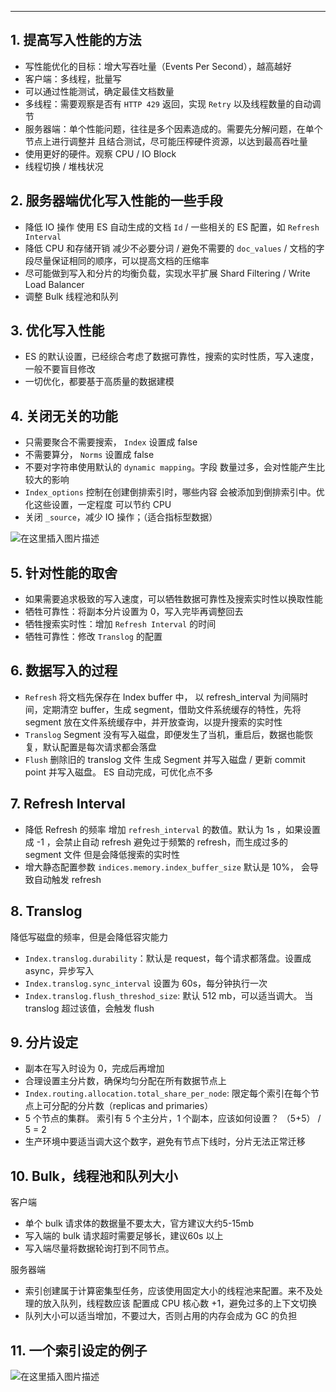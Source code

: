 


----
## 1. 提高写入性能的方法

 - 写性能优化的目标：增大写吞吐量（Events Per Second），越高越好
 - 客户端：多线程，批量写
 - 可以通过性能测试，确定最佳文档数量
 - 多线程：需要观察是否有 `HTTP 429` 返回，实现 `Retry` 以及线程数量的自动调节
 - 服务器端：单个性能问题，往往是多个因素造成的。需要先分解问题，在单个节点上进行调整并 且结合测试，尽可能压榨硬件资源，以达到最高吞吐量
 - 使用更好的硬件。观察 CPU / IO Block
 - 线程切换 / 堆栈状况

## 2. 服务器端优化写入性能的一些手段

 - 降低 IO 操作
使用 ES 自动生成的文档 `Id` / 一些相关的 ES 配置，如 `Refresh Interval`
 - 降低 CPU 和存储开销
减少不必要分词 / 避免不需要的 `doc_values` / 文档的字段尽量保证相同的顺序，可以提高文档的压缩率
 - 尽可能做到写入和分片的均衡负载，实现水平扩展
Shard Filtering / Write Load Balancer
 - 调整 Bulk 线程池和队列

## 3. 优化写入性能

 - ES 的默认设置，已经综合考虑了数据可靠性，搜索的实时性质，写入速度，一般不要盲目修改
 - 一切优化，都要基于高质量的数据建模

## 4. 关闭无关的功能

 - 只需要聚合不需要搜索， `Index` 设置成 false
 - 不需要算分， `Norms` 设置成 false
 - 不要对字符串使用默认的 `dynamic mapping`。字段 数量过多，会对性能产生比较大的影响
 - `Index_options` 控制在创建倒排索引时，哪些内容 会被添加到倒排索引中。优化这些设置，一定程度 可以节约 CPU
 - 关闭 `_source`，减少 IO 操作；（适合指标型数据）

![在这里插入图片描述](https://i-blog.csdnimg.cn/blog_migrate/32f4dbc3cc742afa36a4ad92a3b65c09.png)
## 5. 针对性能的取舍

 - 如果需要追求极致的写入速度，可以牺牲数据可靠性及搜索实时性以换取性能
 - 牺牲可靠性：将副本分片设置为 0，写入完毕再调整回去
 - 牺牲搜索实时性：增加 `Refresh Interval` 的时间
 - 牺牲可靠性：修改 `Translog` 的配置


## 6. 数据写入的过程

 - `Refresh`
将文档先保存在 Index buffer 中， 以 refresh_interval 为间隔时间，定期清空 buffer，生成 segment，借助文件系统缓存的特性，先将 segment 放在文件系统缓存中，并开放查询，以提升搜索的实时性
 - `Translog`
Segment 没有写入磁盘，即便发生了当机，重启后，数据也能恢复，默认配置是每次请求都会落盘
 - `Flush`
删除旧的 translog 文件
生成 Segment 并写入磁盘 / 更新 commit point 并写入磁盘。 ES 自动完成，可优化点不多
## 7. Refresh Interval
 - 降低 Refresh 的频率
增加 `refresh_interval` 的数值。默认为 1s ，如果设置成 -1 ，会禁止自动 refresh
避免过于频繁的 refresh，而生成过多的 segment 文件
但是会降低搜索的实时性
 - 增大静态配置参数 `indices.memory.index_buffer_size`
默认是 10%， 会导致自动触发 refresh
## 8. Translog
降低写磁盘的频率，但是会降低容灾能力
  - `Index.translog.durability`：默认是 request，每个请求都落盘。设置成 async，异步写入
  - `Index.translog.sync_interval` 设置为 60s，每分钟执行一次
  - `Index.translog.flush_threshod_size`: 默认 512 mb，可以适当调大。 当 translog 超过该值，会触发 flush

## 9. 分片设定

 - 副本在写入时设为 0，完成后再增加
 - 合理设置主分片数，确保均匀分配在所有数据节点上
 - `Index.routing.allocation.total_share_per_node`:
   限定每个索引在每个节点上可分配的分片数（replicas and primaries）
 - 5 个节点的集群。 索引有 5 个主分片，1 个副本，应该如何设置？
（5+5） / 5 = 2
 - 生产环境中要适当调大这个数字，避免有节点下线时，分片无法正常迁移

## 10. Bulk，线程池和队列大小
客户端
  - 单个 bulk 请求体的数据量不要太大，官方建议大约5-15mb
  - 写入端的 bulk 请求超时需要足够长，建议60s 以上
  - 写入端尽量将数据轮询打到不同节点。

服务器端

 - 索引创建属于计算密集型任务，应该使用固定大小的线程池来配置。来不及处理的放入队列，线程数应该 配置成 CPU 核心数 +1，避免过多的上下文切换
 - 队列大小可以适当增加，不要过大，否则占用的内存会成为 GC 的负担



## 11. 一个索引设定的例子
![在这里插入图片描述](https://i-blog.csdnimg.cn/blog_migrate/bf57097aba2dc5139b793de6ff70e990.png)


